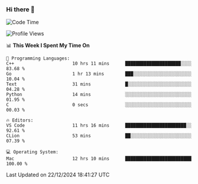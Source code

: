 ### Hi there 👋

<!--START_SECTION:waka-->
![Code Time](http://img.shields.io/badge/Code%20Time-890%20hrs%2041%20mins-blue)

![Profile Views](http://img.shields.io/badge/Profile%20Views-0-blue)

📊 **This Week I Spent My Time On** 

```text
💬 Programming Languages: 
C++                      10 hrs 11 mins      █████████████████████░░░░   83.68 % 
Go                       1 hr 13 mins        ███░░░░░░░░░░░░░░░░░░░░░░   10.04 % 
Text                     31 mins             █░░░░░░░░░░░░░░░░░░░░░░░░   04.28 % 
Python                   14 mins             ░░░░░░░░░░░░░░░░░░░░░░░░░   01.95 % 
C                        0 secs              ░░░░░░░░░░░░░░░░░░░░░░░░░   00.03 % 

🔥 Editors: 
VS Code                  11 hrs 16 mins      ███████████████████████░░   92.61 % 
CLion                    53 mins             ██░░░░░░░░░░░░░░░░░░░░░░░   07.39 % 

💻 Operating System: 
Mac                      12 hrs 10 mins      █████████████████████████   100.00 % 
```


 Last Updated on 22/12/2024 18:41:27 UTC
<!--END_SECTION:waka-->

<!--
**JackeyHua-SJTU/JackeyHua-SJTU** is a ✨ _special_ ✨ repository because its `README.md` (this file) appears on your GitHub profile.

Here are some ideas to get you started:

- 🔭 I’m currently working on ...
- 🌱 I’m currently learning ...
- 👯 I’m looking to collaborate on ...
- 🤔 I’m looking for help with ...
- 💬 Ask me about ...
- 📫 How to reach me: ...
- 😄 Pronouns: ...
- ⚡ Fun fact: ...
-->
